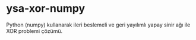 # ysa-xor-numpy
Python (numpy) kullanarak ileri beslemeli ve geri yayılımlı yapay sinir ağı ile XOR problemi çözümü.

